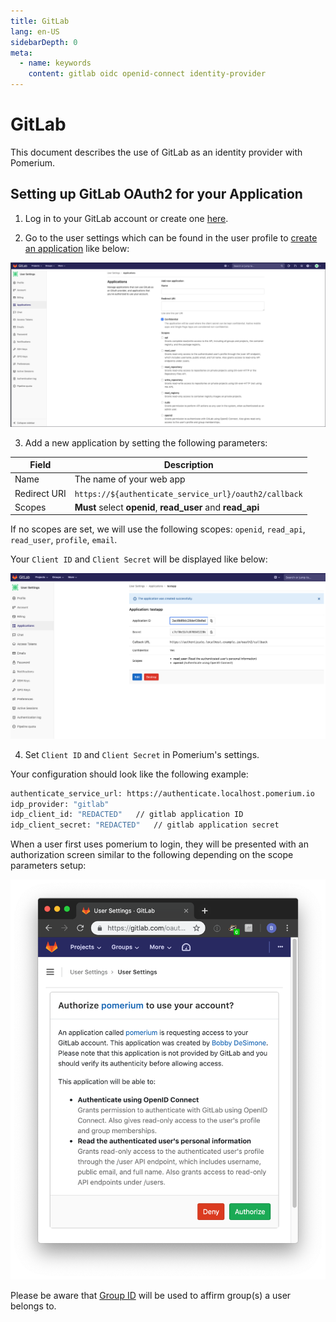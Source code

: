 ```yaml
---
title: GitLab
lang: en-US
sidebarDepth: 0
meta:
  - name: keywords
    content: gitlab oidc openid-connect identity-provider
---
```


# GitLab

This document describes the use of GitLab as an identity provider with Pomerium.

## Setting up GitLab OAuth2 for your Application

1. Log in to your GitLab account or create one [here](https://gitlab.com/users/sign_in).

2. Go to the user settings which can be found in the user profile to [create an application](https://gitlab.com/profile/applications) like below:

![create an application](./img/gitlab/gitlab-create-applications.png)

3. Add a new application by setting the following parameters:

Field        | Description
------------ | --------------------------------------------
Name         | The name of your web app
Redirect URI | `https://${authenticate_service_url}/oauth2/callback`
Scopes       | **Must** select **openid**, **read_user** and **read_api**

If no scopes are set, we will use the following scopes: `openid`, `read_api`, `read_user`, `profile`, `email`.

Your `Client ID` and `Client Secret` will be displayed like below:

![Gitlab OAuth Client ID and Secret](./img/gitlab/gitlab-credentials.png)

4. Set `Client ID` and `Client Secret` in Pomerium's settings.


Your configuration should look like the following example: 

```bash
authenticate_service_url: https://authenticate.localhost.pomerium.io
idp_provider: "gitlab"
idp_client_id: "REDACTED"   // gitlab application ID
idp_client_secret: "REDACTED"   // gitlab application secret
```

When a user first uses pomerium to login, they will be presented with an authorization screen similar to the following depending on the scope parameters setup:

![gitlab access authorization screen](./img/gitlab/gitlab-verify-access.png)

Please be aware that [Group ID](https://docs.gitlab.com/ee/api/groups.html#details-of-a-group) will be used to affirm group(s) a user belongs to.
